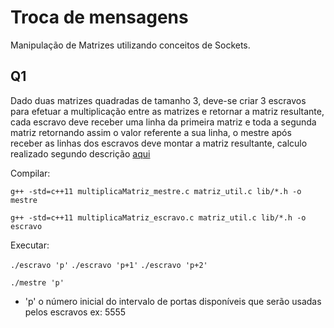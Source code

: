 # Troca de mensagens

Manipulação de Matrizes utilizando conceitos de Sockets.

## Q1
Dado duas matrizes quadradas de tamanho 3, deve-se criar 3 escravos para efetuar a multiplicação entre as matrizes e retornar a matriz resultante, cada escravo deve receber uma linha da primeira matriz e toda a segunda matriz retornando assim o valor referente a sua linha, o mestre após receber as linhas dos escravos deve montar a matriz resultante, calculo realizado segundo descrição [aqui](http://mundoeducacao.bol.uol.com.br/matematica/multiplicacao-matrizes.htm)

Compilar:

` g++ -std=c++11 multiplicaMatriz_mestre.c matriz_util.c lib/*.h -o mestre `

` g++ -std=c++11 multiplicaMatriz_escravo.c matriz_util.c lib/*.h -o escravo `


Executar:

` ./escravo 'p' `
` ./escravo 'p+1' `
` ./escravo 'p+2' `

` ./mestre 'p' `

* 'p' o número inicial do intervalo de portas disponíveis que serão usadas pelos escravos ex: 5555